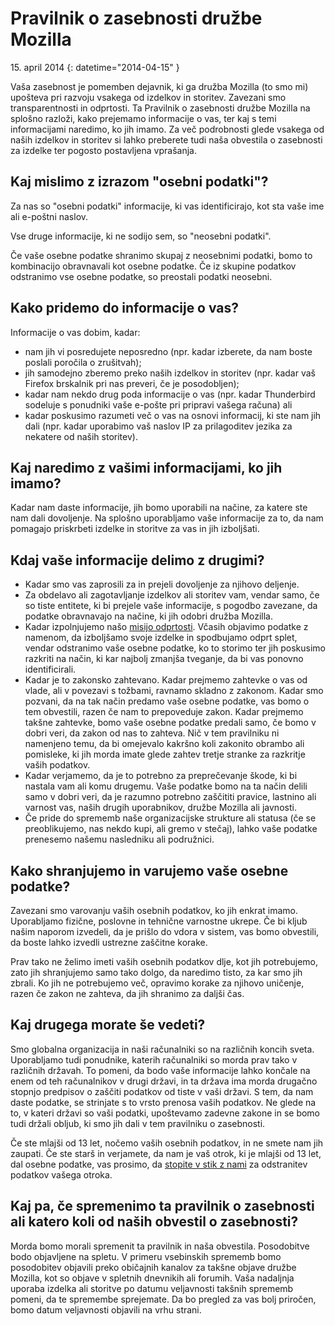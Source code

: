 ﻿# Pravilnik o zasebnosti družbe Mozilla

15\. april 2014
{: datetime="2014-04-15" }

Vaša zasebnost je pomemben dejavnik, ki ga družba Mozilla (to smo mi) upošteva pri razvoju vsakega od izdelkov in storitev. Zavezani smo transparentnosti in odprtosti.  Ta Pravilnik o zasebnosti družbe Mozilla na splošno razloži, kako prejemamo informacije o vas, ter kaj s temi informacijami naredimo, ko jih imamo.  Za več podrobnosti glede vsakega od naših izdelkov in storitev si lahko preberete tudi naša obvestila o zasebnosti za izdelke ter pogosto postavljena vprašanja. 

## Kaj mislimo z izrazom "osebni podatki"?

Za nas so "osebni podatki" informacije, ki vas identificirajo, kot sta vaše ime ali e-poštni naslov.

Vse druge informacije, ki ne sodijo sem, so "neosebni podatki".

Če vaše osebne podatke shranimo skupaj z neosebnimi podatki, bomo to kombinacijo obravnavali kot osebne podatke.  Če iz skupine podatkov odstranimo vse osebne podatke, so preostali podatki neosebni. 

## Kako pridemo do informacije o vas?

Informacije o vas dobim, kadar:

* nam jih vi posredujete neposredno (npr. kadar izberete, da nam boste poslali poročila o zrušitvah);
* jih samodejno zberemo preko naših izdelkov in storitev (npr. kadar vaš Firefox brskalnik pri nas preveri, če je posodobljen);
* kadar nam nekdo drug poda informacije o vas (npr. kadar Thunderbird sodeluje s ponudniki vaše e-pošte pri pripravi vašega računa) ali 
* kadar poskusimo razumeti več o vas na osnovi informacij, ki ste nam jih dali (npr. kadar uporabimo vaš naslov IP za prilagoditev jezika za nekatere od naših storitev).

## Kaj naredimo z vašimi informacijami, ko jih imamo?

Kadar nam daste informacije, jih bomo uporabili na načine, za katere ste nam dali dovoljenje. Na splošno uporabljamo vaše informacije za to, da nam pomagajo priskrbeti izdelke in storitve za vas in jih izboljšati.

## Kdaj vaše informacije delimo z drugimi?

* Kadar smo vas zaprosili za in prejeli dovoljenje za njihovo deljenje.
* Za obdelavo ali zagotavljanje izdelkov ali storitev vam, vendar samo, če so tiste entitete, ki bi prejele vaše informacije, s pogodbo zavezane, da podatke obravnavajo na načine, ki jih odobri družba Mozilla.
* Kadar izpolnjujemo našo [misijo odprtosti](https://www.mozilla.org/about/manifesto/). Včasih objavimo podatke z namenom, da izboljšamo svoje izdelke in spodbujamo odprt splet, vendar odstranimo vaše osebne podatke, ko to storimo ter jih poskusimo razkriti na način, ki kar najbolj zmanjša tveganje, da bi vas ponovno identificirali. 
* Kadar je to zakonsko zahtevano. Kadar prejmemo zahtevke o vas od vlade, ali v povezavi s tožbami, ravnamo skladno z zakonom.  Kadar smo pozvani, da na tak način predamo vaše osebne podatke, vas bomo o tem obvestili, razen če nam to prepoveduje zakon.  Kadar prejmemo takšne zahtevke, bomo vaše osebne podatke predali samo, če bomo v dobri veri, da zakon od nas to zahteva.  Nič v tem pravilniku ni namenjeno temu, da bi omejevalo kakršno koli zakonito obrambo ali pomisleke, ki jih morda imate glede zahtev tretje stranke za razkritje vaših podatkov.
* Kadar verjamemo, da je to potrebno za preprečevanje škode, ki bi nastala vam ali komu drugemu. Vaše podatke bomo na ta način delili samo v dobri veri, da je razumno potrebno zaščititi pravice, lastnino ali varnost vas, naših drugih uporabnikov, družbe Mozilla ali javnosti. 
* Če pride do sprememb naše organizacijske strukture ali statusa (če se preoblikujemo, nas nekdo kupi, ali gremo v stečaj), lahko vaše podatke prenesemo našemu nasledniku ali podružnici.

## Kako shranjujemo in varujemo vaše osebne podatke?

Zavezani smo varovanju vaših osebnih podatkov, ko jih enkrat imamo. Uporabljamo fizične, poslovne in tehnične varnostne ukrepe.  Če bi kljub našim naporom izvedeli, da je prišlo do vdora v sistem, vas bomo obvestili, da boste lahko izvedli ustrezne zaščitne korake. 

Prav tako ne želimo imeti vaših osebnih podatkov dlje, kot jih potrebujemo, zato jih shranjujemo samo tako dolgo, da naredimo tisto, za kar smo jih zbrali. Ko jih ne potrebujemo več, opravimo korake za njihovo uničenje, razen če zakon ne zahteva, da jih shranimo za daljši čas. 

## Kaj drugega morate še vedeti?

Smo globalna organizacija in naši računalniki so na različnih koncih sveta. Uporabljamo tudi ponudnike, katerih računalniki so morda prav tako v različnih državah. To pomeni, da bodo vaše informacije lahko končale na enem od teh računalnikov v drugi državi, in ta država ima morda drugačno stopnjo predpisov o zaščiti podatkov od tiste v vaši državi.  S tem, da nam daste podatke, se strinjate s to vrsto prenosa vaših podatkov. Ne glede na to, v kateri državi so vaši podatki, upoštevamo zadevne zakone in se bomo tudi držali obljub, ki smo jih dali v tem pravilniku o zasebnosti. 

Če ste mlajši od 13 let, nočemo vaših osebnih podatkov, in ne smete nam jih zaupati. Če ste starš in verjamete,  da nam je vaš otrok, ki je mlajši od 13 let, dal osebne podatke, vas prosimo, da [stopite v stik z nami](https://www.mozilla.org/privacy/#contact) za odstranitev podatkov vašega otroka.

## Kaj pa, če spremenimo ta pravilnik o zasebnosti ali katero koli od naših obvestil o zasebnosti?

Morda bomo morali spremenit ta pravilnik in naša obvestila.  Posodobitve bodo objavljene na spletu. V primeru vsebinskih sprememb bomo posodobitev objavili preko običajnih kanalov za takšne objave družbe Mozilla, kot so objave v spletnih dnevnikih ali forumih. Vaša nadaljnja uporaba izdelka ali storitve po datumu veljavnosti takšnih sprememb pomeni, da te spremembe sprejemate. Da bo pregled za vas bolj priročen, bomo datum veljavnosti objavili na vrhu strani. 
